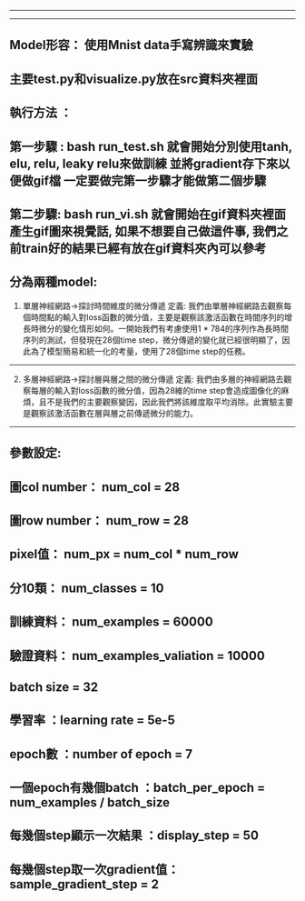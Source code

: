 --------------------------------------------------
--------------------------------------------------
Model形容： 使用Mnist data手寫辨識來實驗
--------------------------------------------------
主要test.py和visualize.py放在src資料夾裡面
--------------------------------------------------
執行方法 ： 
--------------------------------------------------
第一步驟 :   bash run_test.sh
就會開始分別使用tanh, elu, relu, leaky relu來做訓練
並將gradient存下來以便做gif檔
一定要做完第一步驟才能做第二個步驟
--------------------------------------------------
第二步驟:    bash run_vi.sh
就會開始在gif資料夾裡面產生gif圖來視覺話, 如果不想要自己做這件事, 
我們之前train好的結果已經有放在gif資料夾內可以參考
--------------------------------------------------
分為兩種model:
--------------------------------------------------
1. 單層神經網路→探討時間維度的微分傳遞
定義: 我們由單層神經網路去觀察每個時間點的輸入對loss函數的微分值，主要是觀察該激活函數在時間序列的增長時微分的變化情形如何。一開始我們有考慮使用1 * 784的序列作為長時間序列的測試，但發現在28個time step，微分傳遞的變化就已經很明顯了，因此為了模型簡易和統一化的考量，使用了28個time step的任務。
--------------------------------------------------
2. 多層神經網路→探討層與層之間的微分傳遞
定義: 我們由多層的神經網路去觀察每層的輸入對loss函數的微分值，因為28維的time step會造成圖像化的麻煩，且不是我們的主要觀察變因，因此我們將該維度取平均消除。此實驗主要是觀察該激活函數在層與層之前傳遞微分的能力。
---------------------------------------------------
參數設定:
---------------------------------------------------
圖col number： num_col = 28
---------------------------------------------------
圖row number： num_row = 28
---------------------------------------------------
pixel值：      num_px = num_col * num_row
---------------------------------------------------
分10類：       num_classes = 10
---------------------------------------------------
訓練資料：     num_examples = 60000
---------------------------------------------------
驗證資料：     num_examples_valiation = 10000
---------------------------------------------------
batch size = 32
---------------------------------------------------
學習率                   ：learning rate = 5e-5
---------------------------------------------------
epoch數                  ：number of epoch = 7
---------------------------------------------------
一個epoch有幾個batch      ：batch_per_epoch = num_examples / batch_size
---------------------------------------------------
每幾個step顯示一次結果    ：display_step = 50
---------------------------------------------------
每幾個step取一次gradient值：sample_gradient_step = 2
----------------------------------------------------

